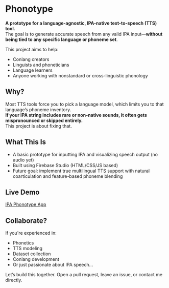 # Phonotype
<!DOCTYPE html>


  <p><strong>A prototype for a language-agnostic, IPA-native text-to-speech (TTS) tool.</strong><br>
  The goal is to generate accurate speech from any valid IPA input—<strong>without being tied to any specific language or phoneme set</strong>.</p>

  <p>This project aims to help:</p>
  <ul>
    <li>Conlang creators</li>
    <li>Linguists and phoneticians</li>
    <li>Language learners</li>
    <li>Anyone working with nonstandard or cross-linguistic phonology</li>
  </ul>

  <h2>Why?</h2>
  <p>Most TTS tools force you to pick a language model, which limits you to that language’s phoneme inventory.<br>
  <strong>If your IPA string includes rare or non-native sounds, it often gets mispronounced or skipped entirely.</strong><br>
  This project is about fixing that.</p>

  <h2>What This Is</h2>
  <ul>
    <li>A basic prototype for inputting IPA and visualizing speech output (no audio yet)</li>
    <li>Built using Firebase Studio (HTML/CSS/JS based)</li>
    <li>Future goal: implement true multilingual TTS support with natural coarticulation and feature-based phoneme blending</li>
  </ul>

  <h2>Live Demo</h2>
  <p><a href="https://studio--ipa-playground.us-central1.hosted.app/" target="_blank">IPA Phonotype App</a></p>

  <h2>Collaborate?</h2>
  <p>If you're experienced in:</p>
  <ul>
    <li>Phonetics</li>
    <li>TTS modeling</li>
    <li>Dataset collection</li>
    <li>Conlang development</li>
    <li>Or just passionate about IPA speech...</li>
  </ul>

  <p>Let’s build this together. Open a pull request, leave an issue, or contact me directly.</p>

</body>
</html>

